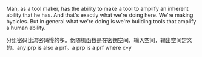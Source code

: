 Man, as a tool maker, has the ability to make a tool to amplify an inherent ability that he has. And that's exactly what we're doing here. We're making bycicles. But in general what we're doing is we're building tools that amplify a human ability. 

分组密码比流密码慢的多。伪随机函数是在密钥空间，输入空间，输出空间定义的。any prp is also a prf。a prp is a prf where x=y
